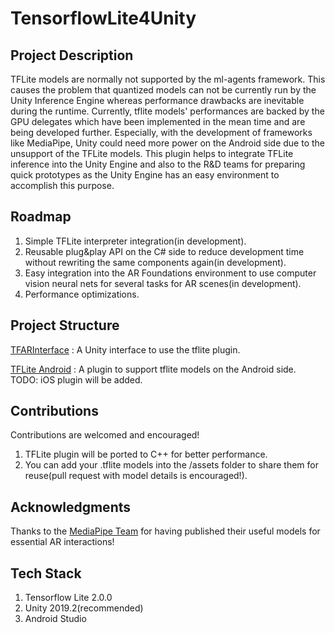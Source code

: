 # TensorflowLite4Unity

## Project Description
TFLite models are normally not supported by the ml-agents framework. This causes the problem that quantized models can not be currently run by the Unity Inference Engine whereas performance drawbacks are inevitable during the runtime. Currently, tflite models' performances are backed by the GPU delegates which have been implemented in the mean time and are being developed further. Especially, with the development of frameworks like MediaPipe, Unity could need more power on the Android side due to the unsupport of the TFLite models. This plugin helps to integrate TFLite inference into the Unity Engine and also to the R&D teams for preparing quick prototypes as the Unity Engine has an easy environment to accomplish this purpose.

## Roadmap
1.  Simple TFLite interpreter integration(in development).
2.  Reusable plug&play API on the C# side to reduce development time without rewriting the same components again(in development).
3.  Easy integration into the AR Foundations environment to use computer vision neural nets for several tasks for AR scenes(in development).
4.  Performance optimizations.

## Project Structure

[TFARInterface](tflite4unity/TFARInterface) : A Unity interface to use the tflite plugin.

[TFLite Android](tflite4unity/TFARInterface/Assets/TFLiteAndroidProject) : A plugin to support tflite models on the Android side.
TODO: iOS plugin will be added.

## Contributions
Contributions are welcomed and encouraged!

1.  TFLite plugin will be ported to C++ for better performance.
2.  You can add your .tflite models into the /assets folder to share them for reuse(pull request with model details is encouraged!). 

## Acknowledgments

Thanks to the [MediaPipe Team](https://github.com/google/mediapipe) for having published their useful models for essential AR interactions!

## Tech Stack

1.  Tensorflow Lite 2.0.0
2.  Unity 2019.2(recommended)
3.  Android Studio
